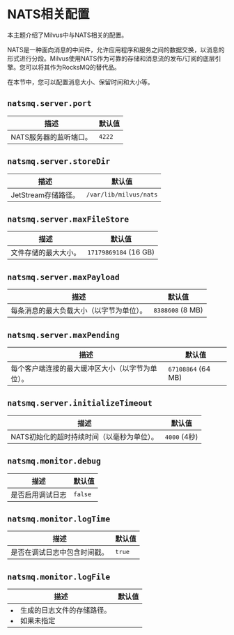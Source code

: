# NATS相关配置

本主题介绍了Milvus中与NATS相关的配置。

NATS是一种面向消息的中间件，允许应用程序和服务之间的数据交换，以消息的形式进行分段。Milvus使用NATS作为可靠的存储和消息流的发布/订阅的底层引擎。您可以将其作为RocksMQ的替代品。

在本节中，您可以配置消息大小、保留时间和大小等。

## `natsmq.server.port`

<table id="rocksmq.path">
  <thead>
    <tr>
      <th class="width80">描述</th>
      <th class="width20">默认值</th> 
    </tr>
  </thead>
  <tbody>
    <tr>
      <td>
        NATS服务器的监听端口。
      </td>
      <td><code>4222</code></td>
    </tr>
  </tbody>
</table>

## `natsmq.server.storeDir`

<table id="rocksmq.path">
  <thead>
    <tr>
      <th class="width80">描述</th>
      <th class="width20">默认值</th>
    </tr>
  </thead>
  <tbody>
    <tr>
      <td>
        JetStream存储路径。
      </td>
      <td><code>/var/lib/milvus/nats</code></td>
    </tr>
  </tbody>
</table>

## `natsmq.server.maxFileStore`

<table id="rocksmq.path">
  <thead>
    <tr>
      <th class="width80">描述</th>
      <th class="width20">默认值</th>
    </tr>
  </thead>
  <tbody>
    <tr>
      <td>
        文件存储的最大大小。
      </td>
      <td><code>17179869184</code> (16 GB)</td>
    </tr>
  </tbody>
</table>

## `natsmq.server.maxPayload`

<table id="rocksmq.path">
  <thead>
    <tr>
      <th class="width80">描述</th>
      <th class="width20">默认值</th>
    </tr>
  </thead>
  <tbody>
    <tr>
      <td>
        每条消息的最大负载大小（以字节为单位）。
      </td>
      <td><code>8388608</code> (8 MB)</td>
    </tr>
  </tbody>
</table>

## `natsmq.server.maxPending`

<table id="rocksmq.path">
  <thead>
    <tr>
      <th class="width80">描述</th>
      <th class="width20">默认值</th>
    </tr>
  </thead>
  <tbody>
    <tr>
      <td>
        每个客户端连接的最大缓冲区大小（以字节为单位）。
      </td>
      <td><code>67108864</code> (64 MB)</td>
    </tr>
  </tbody>
</table>

## `natsmq.server.initializeTimeout`

<table id="rocksmq.path">
  <thead>
    <tr>
      <th class="width80">描述</th>
      <th class="width20">默认值</th>
    </tr>
  </thead>
  <tbody>
    <tr>
      <td>
        NATS初始化的超时持续时间（以毫秒为单位）。
      </td>
      <td><code>4000</code> (4秒)</td>
    </tr>
  </tbody>
</table>

## `natsmq.monitor.debug`

<table id="rocksmq.path">
  <thead>
    <tr>
      <th class="width80">描述</th>
      <th class="width20">默认值</th>
    </tr>
  </thead>
  <tbody>
    <tr>
      <td>
        是否启用调试日志
      </td>
      <td><code>false</code></td>
    </tr>
  </tbody>
</table>

## `natsmq.monitor.logTime`

<table id="rocksmq.path">
  <thead>
    <tr>
      <th class="width80">描述</th>
      <th class="width20">默认值</th>
    </tr>
  </thead>
  <tbody>
    <tr>
      <td>
        是否在调试日志中包含时间戳。
      </td>
      <td><code>true</code></td>
    </tr>
  </tbody>
</table>

## `natsmq.monitor.logFile`

<table id="rocksmq.path">
  <thead>
    <tr>
      <th class="width80">描述</th>
      <th class="width20">默认值</th>
    </tr>
  </thead>
  <tbody>
    <tr>
      <td>
        <li>生成的日志文件的存储路径。</li>
        <li>如果未指定